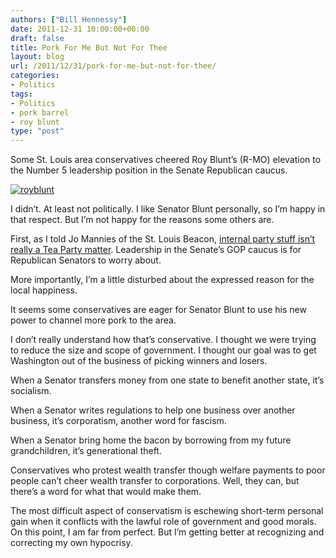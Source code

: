 ```yaml
---
authors: ["Bill Hennessy"]
date: 2011-12-31 10:00:00+00:00
draft: false
title: Pork For Me But Not For Thee
layout: blog
url: /2011/12/31/pork-for-me-but-not-for-thee/
categories:
- Politics
tags:
- Politics
- pork barrel
- roy blunt
type: "post"
---
```


Some St. Louis area conservatives cheered Roy Blunt’s (R-MO) elevation to the Number 5 leadership position in the Senate Republican caucus.

[![royblunt](https://hennessysview.com/wp-content/uploads/2011/12/royblunt_thumb.jpg)
](https://hennessysview.com/wp-content/uploads/2011/12/royblunt.jpg)

I didn’t. At least not politically. I like Senator Blunt personally, so I’m happy in that respect. But I’m not happy for the reasons some others are.

First, as I told Jo Mannies of the St. Louis Beacon, [internal party stuff isn’t really a Tea Party matter](https://www.stlbeacon.org/voices/blogs/political-blogs/dc-backroom/114804-blunt-wins-no-5-senate-gop-leadership-post). Leadership in the Senate’s GOP caucus is for Republican Senators to worry about. 

More importantly, I’m a little disturbed about the expressed reason for the local happiness.

It seems some conservatives are eager for Senator Blunt to use his new power to channel more pork to the area. 

I don’t really understand how that’s conservative. I thought we were trying to reduce the size and scope of government. I thought our goal was to get Washington out of the business of picking winners and losers. 

When a Senator transfers money from one state to benefit another state, it’s socialism. 

When a Senator writes regulations to help one business over another business, it’s corporatism, another word for fascism. 

When a Senator bring home the bacon by borrowing from my future grandchildren, it’s generational theft.

Conservatives who protest wealth transfer though welfare payments to poor people can’t cheer wealth transfer to corporations. Well, they can, but there’s a word for what that would make them.

The most difficult aspect of conservatism is eschewing short-term personal gain when it conflicts with the lawful role of government and good morals. On this point, I am far from perfect. But I’m getting better at recognizing and correcting my own hypocrisy.
